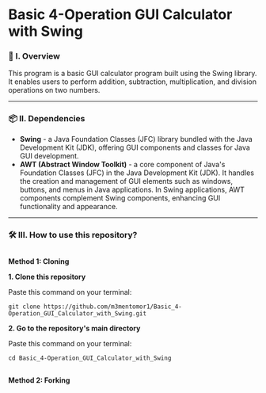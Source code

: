 # Basic 4-Operation GUI Calculator with Swing

### 🧐 I. Overview
This program is a basic GUI calculator program built using the Swing library. It enables users to perform addition, subtraction, multiplication, and division operations on two numbers.

----------------------

### 📦 II. Dependencies
- **Swing** - a Java Foundation Classes (JFC) library bundled with the Java Development Kit (JDK), offering GUI components and classes for Java GUI development.
- **AWT (Abstract Window Toolkit)** - a core component of Java's Foundation Classes (JFC) in the Java Development Kit (JDK). It handles the creation and management of GUI elements such as windows, buttons, and menus in Java applications. In Swing applications, AWT components complement Swing components, enhancing GUI functionality and appearance.

----------------------

### 🛠️ III. How to use this repository?
##
**Method 1: Cloning**

**1. Clone this repository**

   Paste this command on your terminal: 
   ```
   git clone https://github.com/m3mentomor1/Basic_4-Operation_GUI_Calculator_with_Swing.git
   ```

**2. Go to the repository's main directory**
   
   Paste this command on your terminal:
   ```
   cd Basic_4-Operation_GUI_Calculator_with_Swing
   ```
##
**Method 2: Forking**

